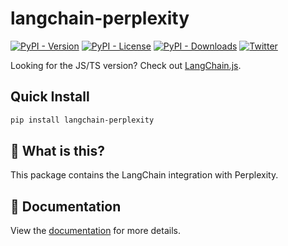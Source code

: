 # langchain-perplexity

[![PyPI - Version](https://img.shields.io/pypi/v/langchain-perplexity?label=%20)](https://pypi.org/project/langchain-perplexity/#history)
[![PyPI - License](https://img.shields.io/pypi/l/langchain-perplexity)](https://opensource.org/licenses/MIT)
[![PyPI - Downloads](https://img.shields.io/pepy/dt/langchain-perplexity)](https://pypistats.org/packages/langchain-perplexity)
[![Twitter](https://img.shields.io/twitter/url/https/twitter.com/langchainai.svg?style=social&label=Follow%20%40LangChainAI)](https://twitter.com/langchainai)

Looking for the JS/TS version? Check out [LangChain.js](https://github.com/langchain-ai/langchainjs).

## Quick Install

```bash
pip install langchain-perplexity
```

## 🤔 What is this?

This package contains the LangChain integration with Perplexity.

## 📖 Documentation

View the [documentation](https://docs.langchain.com/oss/python/integrations/providers/perplexity) for more details.
